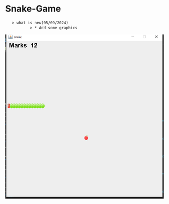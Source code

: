 # Snake-Game
       > what is new(05/09/2024)
               > * Add some graphics
              

![game](game.PNG)


